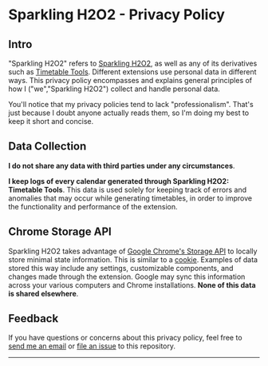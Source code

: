 ﻿# Sparkling H2O2 - Privacy Policy

## Intro

"Sparkling H2O2" refers to [Sparkling H2O2](https://chromewebstore.google.com/detail/sparkling-h2o2/dolaidlinopdijhbmholdeilalbedhjm), as well as any of its derivatives such as [Timetable Tools](https://chromewebstore.google.com/detail/timetable-tools/kodbkfefblmoancdclenijdghigiapgn). Different extensions use personal data in different ways. This privacy policy encompasses and explains general principles of how I ("we","Sparkling H2O2") collect and handle personal data.

You'll notice that my privacy policies tend to lack "professionalism". That's just because I doubt anyone actually reads them, so I'm doing my best to keep it short and concise.


## Data Collection

**I do not share any data with third parties under any circumstances**.

**I keep logs of every calendar generated through Sparkling H2O2: Timetable Tools**. This data is used solely for keeping track of errors and anomalies that may occur while generating timetables, in order to improve the functionality and performance of the extension.


## Chrome Storage API

Sparkling H2O2 takes advantage of [Google Chrome's Storage API](https://developers.chrome.com/extensions/storage) to locally store minimal state information. This is similar to a [cookie](https://developer.mozilla.org/en-US/docs/Web/HTTP/Cookies). Examples of data stored this way include any settings, customizable components, and changes made through the extension. Google may sync this information across your various computers and Chrome installations. **None of this data is shared elsewhere**. 


## Feedback

If you have questions or concerns about this privacy policy, feel free to [send me an email](mailto:derek.yu869@gmail.com) or [file an issue](https://github.com/DerekY2/ext-privacy-policies/issues/new) to this repository.

***
